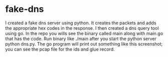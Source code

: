 # fake-dns
I created a fake dns server using python. It creates the packets and adds the appropriate hex codes in the response. I then created a dns query tool using go. In the repo you wills see the binary called main along with main.go that has the code. Run binary like ./main after you start the python server python dns.py. The go program will print out something like this screenshot; you can see the pcap file for the ids and glue record.
